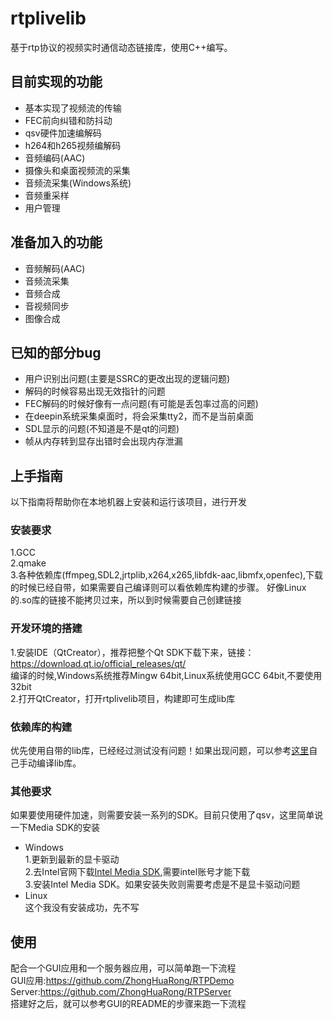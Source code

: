 # rtplivelib
基于rtp协议的视频实时通信动态链接库，使用C++编写。

## 目前实现的功能
* 基本实现了视频流的传输
* FEC前向纠错和防抖动
* qsv硬件加速编解码
* h264和h265视频编解码
* 音频编码(AAC)
* 摄像头和桌面视频流的采集
* 音频流采集(Windows系统)
* 音频重采样
* 用户管理

## 准备加入的功能
* 音频解码(AAC)
* 音频流采集
* 音频合成
* 音视频同步
* 图像合成

## 已知的部分bug
* 用户识别出问题(主要是SSRC的更改出现的逻辑问题)
* 解码的时候容易出现无效指针的问题
* FEC解码的时候好像有一点问题(有可能是丢包率过高的问题)
* 在deepin系统采集桌面时，将会采集tty2，而不是当前桌面
* SDL显示的问题(不知道是不是qt的问题)
* 帧从内存转到显存出错时会出现内存泄漏

## 上手指南
以下指南将帮助你在本地机器上安装和运行该项目，进行开发


### 安装要求
1.GCC<br>
2.qmake<br>
3.各种依赖库(ffmpeg,SDL2,jrtplib,x264,x265,libfdk-aac,libmfx,openfec),下载的时候已经自带，如果需要自己编译则可以看依赖库构建的步骤。
好像Linux的.so库的链接不能拷贝过来，所以到时候需要自己创建链接<br>


### 开发环境的搭建
1.安装IDE（QtCreator），推荐把整个Qt SDK下载下来，链接：https://download.qt.io/official_releases/qt/<br>
  编译的时候,Windows系统推荐Mingw 64bit,Linux系统使用GCC 64bit,不要使用32bit<br>
2.打开QtCreator，打开rtplivelib项目，构建即可生成lib库

### 依赖库的构建
优先使用自带的lib库，已经经过测试没有问题！如果出现问题，可以参考[这里](https://github.com/ZhongHuaRong/rtplivelib/blob/master/build.md)自己手动编译lib库。

### 其他要求
如果要使用硬件加速，则需要安装一系列的SDK。目前只使用了qsv，这里简单说一下Media SDK的安装
* Windows<br>
1.更新到最新的显卡驱动<br>
2.去Intel官网下载[Intel Media SDK](https://software.intel.com/en-us/media-sdk/choose-download/client),需要intel账号才能下载<br>
3.安装Intel Media SDK。如果安装失败则需要考虑是不是显卡驱动问题<br>
* Linux<br>
这个我没有安装成功，先不写<br>

## 使用
配合一个GUI应用和一个服务器应用，可以简单跑一下流程<br>
GUI应用:https://github.com/ZhongHuaRong/RTPDemo<br>
Server:https://github.com/ZhongHuaRong/RTPServer<br>
搭建好之后，就可以参考GUI的README的步骤来跑一下流程<br>
